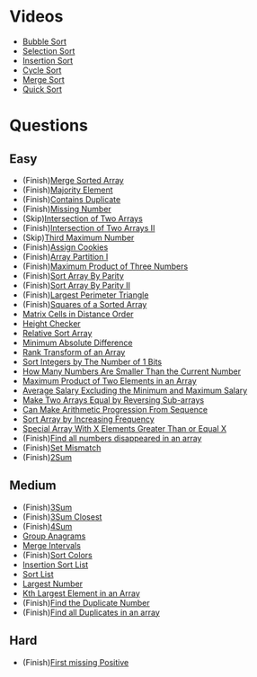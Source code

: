 # Videos
- [Bubble Sort](https://youtu.be/F5MZyqRp_IM)
- [Selection Sort](https://youtu.be/Nd4SCCIHFWk)
- [Insertion Sort](https://youtu.be/By_5-RRqVeE)
- [Cycle Sort](https://www.youtube.com/watch?v=JfinxytTYFQ&list=RDCMUCBGOUQHNNtNGcGzVq5rIXjw&start_radio=1&rv=JfinxytTYFQ&t=2)
- [Merge Sort](https://youtu.be/iKGAgWdgoRk)
- [Quick Sort](https://youtu.be/Z8svOqamag8)

# Questions

## Easy
- (Finish)[Merge Sorted Array](https://leetcode.com/problems/merge-sorted-array/)
- (Finish)[Majority Element](https://leetcode.com/problems/majority-element/)
- (Finish)[Contains Duplicate](https://leetcode.com/problems/contains-duplicate/)
- (Finish)[Missing Number](https://leetcode.com/problems/missing-number/)
- (Skip)[Intersection of Two Arrays](https://leetcode.com/problems/intersection-of-two-arrays/)
- (Finish)[Intersection of Two Arrays II](https://leetcode.com/problems/intersection-of-two-arrays-ii/)
- (Skip)[Third Maximum Number](https://leetcode.com/problems/third-maximum-number/)
- (Finish)[Assign Cookies](https://leetcode.com/problems/assign-cookies/)
- (Finish)[Array Partition I](https://leetcode.com/problems/array-partition-i/)
- (Finish)[Maximum Product of Three Numbers](https://leetcode.com/problems/maximum-product-of-three-numbers/)
- (Finish)[Sort Array By Parity](https://leetcode.com/problems/sort-array-by-parity/)
- (Finish)[Sort Array By Parity II](https://leetcode.com/problems/sort-array-by-parity-ii/)
- (Finish)[Largest Perimeter Triangle](https://leetcode.com/problems/largest-perimeter-triangle/)
- (Finish)[Squares of a Sorted Array](https://leetcode.com/problems/squares-of-a-sorted-array/)
- [Matrix Cells in Distance Order](https://leetcode.com/problems/matrix-cells-in-distance-order/)
- [Height Checker](https://leetcode.com/problems/height-checker/)
- [Relative Sort Array](https://leetcode.com/problems/relative-sort-array/)
- [Minimum Absolute Difference](https://leetcode.com/problems/minimum-absolute-difference/)
- [Rank Transform of an Array](https://leetcode.com/problems/rank-transform-of-an-array/)
- [Sort Integers by The Number of 1 Bits](https://leetcode.com/problems/sort-integers-by-the-number-of-1-bits/)
- [How Many Numbers Are Smaller Than the Current Number](https://leetcode.com/problems/how-many-numbers-are-smaller-than-the-current-number/)
- [Maximum Product of Two Elements in an Array](https://leetcode.com/problems/maximum-product-of-two-elements-in-an-array/)
- [Average Salary Excluding the Minimum and Maximum Salary](https://leetcode.com/problems/average-salary-excluding-the-minimum-and-maximum-salary/)
- [Make Two Arrays Equal by Reversing Sub-arrays](https://leetcode.com/problems/make-two-arrays-equal-by-reversing-sub-arrays/)
- [Can Make Arithmetic Progression From Sequence](https://leetcode.com/problems/can-make-arithmetic-progression-from-sequence/)
- [Sort Array by Increasing Frequency](https://leetcode.com/problems/sort-array-by-increasing-frequency/)
- [Special Array With X Elements Greater Than or Equal X](https://leetcode.com/problems/special-array-with-x-elements-greater-than-or-equal-x/)
- (Finish)[Find all numbers disappeared in an array](https://leetcode.com/problems/find-all-numbers-disappeared-in-an-array/)
- (Finish)[Set Mismatch](https://leetcode.com/problems/set-mismatch/)
- (Finish)[2Sum](https://leetcode.com/problems/two-sum/)

## Medium
- (Finish)[3Sum](https://leetcode.com/problems/3sum/)
- (Finish)[3Sum Closest](https://leetcode.com/problems/3sum-closest/)
- (Finish)[4Sum](https://leetcode.com/problems/4sum/)
- [Group Anagrams](https://leetcode.com/problems/group-anagrams/)
- [Merge Intervals](https://leetcode.com/problems/merge-intervals/)
- (Finish)[Sort Colors](https://leetcode.com/problems/sort-colors/)
- [Insertion Sort List](https://leetcode.com/problems/insertion-sort-list/)
- [Sort List](https://leetcode.com/problems/sort-list/)
- [Largest Number](https://leetcode.com/problems/largest-number/)
- [Kth Largest Element in an Array](https://leetcode.com/problems/kth-largest-element-in-an-array/)
- (Finish)[Find the Duplicate Number](https://leetcode.com/problems/find-the-duplicate-number/)
- (Finish)[Find all Duplicates in an array](https://leetcode.com/problems/find-all-duplicates-in-an-array/)

## Hard
- (Finish)[First missing Positive](https://leetcode.com/problems/first-missing-positive/)
